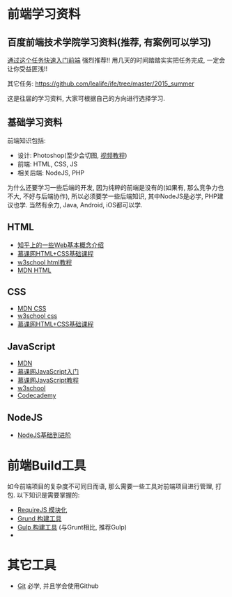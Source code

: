 # 前端学习资料

## 百度前端技术学院学习资料(推荐, 有案例可以学习)

[通过这个任务快速入门前端](https://github.com/lealife/ife/tree/master/2015_spring/task/task0001) 强烈推荐!! 用几天的时间踏踏实实把任务完成, 一定会让你受益匪浅!!

其它任务:
https://github.com/lealife/ife/tree/master/2015_summer

这是往届的学习资料, 大家可根据自己的方向进行选择学习.

## 基础学习资料

前端知识包括:
- 设计: Photoshop(至少会切图, [视频教程](http://www.iqiyi.com/w_19rsi0a0kl.html))
- 前端: HTML, CSS, JS
- 相关后端: NodeJS, PHP

为什么还要学习一些后端的开发, 因为纯粹的前端是没有的(如果有, 那么竞争力也不大, 不好与后端协作), 所以必须要学一些后端知识, 其中NodeJS是必学, PHP建议也学. 当然有余力, Java, Android, iOS都可以学.

## HTML

- [知乎上的一些Web基本概念介绍](http://www.zhihu.com/question/22689579)
- [慕课网HTML+CSS基础课程](http://www.imooc.com/learn/9)
- [w3school html教程](http://w3school.com.cn/html/index.asp)
- [MDN HTML](https://developer.mozilla.org/zh-CN/docs/Web/HTML/Introduction)

## CSS

- [MDN CSS](https://developer.mozilla.org/zh-CN/docs/Web/Guide/CSS/Getting_started)
- [w3school css](http://w3school.com.cn/css/index.asp)
- [慕课网HTML+CSS基础课程](http://www.imooc.com/learn/9)

## JavaScript

- [MDN](https://developer.mozilla.org/zh-CN/docs/Web/JavaScript)
- [慕课网JavaScript入门](http://www.imooc.com/learn/36)
- [慕课网JavaScript教程](http://www.imooc.com/learn/10)
- [w3school](http://www.w3school.com.cn/js/)
- [Codecademy](http://www.codecademy.com/tracks/javascript)

## NodeJS

- [NodeJS基础到进阶](http://blog.fens.me/series-nodejs)

# 前端Build工具

如今前端项目的复杂度不可同日而语, 那么需要一些工具对前端项目进行管理, 打包. 以下知识是需要掌握的:

- [RequireJS 模块化](http://www.requirejs.org/)
- [Grund 构建工具](http://www.gruntjs.net/)
- [Gulp 构建工具](http://www.gulpjs.com.cn/) (与Grunt相比, 推荐Gulp)
- 
# 其它工具
- [Git](http://git-scm.com/book/zh/v2) 必学, 并且学会使用Github
